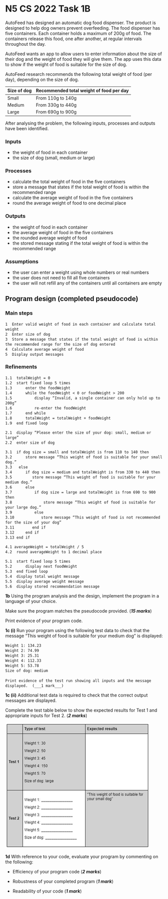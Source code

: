 # N5 CS 2022 Task 1B

AutoFeed has designed an automatic dog food dispenser. The product is designed to help dog owners prevent overfeeding. The food dispenser has five containers. Each container holds a maximum of 200g of food. The containers release this food, one after another, at regular intervals throughout the day.  

AutoFeed wants an app to allow users to enter information about the size of their dog and the weight of food they will give them. The app uses this data to show if the weight of food is suitable for the size of dog.

AutoFeed research recommends the following total weight of food (per day), depending on the size of dog.

| Size of dog | Recommended total weight of food per day |
| ----------- | ---------------------------------------- |
| Small       | From 110g to 140g |
| Medium      | From 330g to 440g |
| Large       | From 690g to 900g |

After analysing the problem, the following inputs, processes and outputs have been identified. 

### Inputs

* the weight of food in each container
* the size of dog (small, medium or large)

### Processes

* calculate the total weight of food in the five containers
* store a message that states if the total weight of food is within the recommended range 
* calculate the average weight of food in the five containers
* round the average weight of food to one decimal place

### Outputs

* the weight of food in each container
* the average weight of food in the five containers
* the rounded average weight of food
* the stored message stating if the total weight of food is within the recommended range

### Assumptions

* the user can enter a weight using whole numbers or real numbers
* the user does not need to fill all five containers
* the user will not refill any of the containers until all containers are empty

## Program design (completed pseudocode)

### Main steps

```
1  Enter valid weight of food in each container and calculate total weight
2  Enter size of dog
3  Store a message that states if the total weight of food is within the recommended range for the size of dog entered
4  Calculate average weight of food
5  Display output messages
```

### Refinements
```
1.1	 totalWeight = 0
1.2	 start fixed loop 5 times
1.3	     enter the foodWeight
1.4	     while the foodWeight < 0 or foodWeight > 200 
1.5	         display “Invalid, a single container can only hold up to 200g”
1.6	         re-enter the foodWeight
1.7	     end while 
1.8	     totalWeight = totalWeight + foodWeight
1.9	 end fixed loop
```

```
2.1  display “Please enter the size of your dog: small, medium or large”
2.2	 enter size of dog
```

```
3.1  if dog size = small and totalWeight is from 110 to 140 then
3.2      store message “This weight of food is suitable for your small dog.”
3.3   else
3.4	     if dog size = medium and totalWeight is from 330 to 440 then
3.5         store message “This weight of food is suitable for your medium dog.”
3.6      else	
3.7	         if dog size = large and totalWeight is from 690 to 900 then 
3.8	             store message “This weight of food is suitable for your large dog.”
3.9          else
3.10            store message “This weight of food is not recommended for the size of your dog”
3.11	    end if
3.12     end if
3.13 end if
```

```
4.1 averageWeight = totalWeight / 5
4.2  round averageWeight to 1 decimal place
```

```
5.1  start fixed loop 5 times
5.2      display next foodWeight
5.3  end fixed loop
5.4  display total weight message
5.5  display average weight message
5.6  display stored recommendation message
```

__1b__ Using the program analysis and the design, implement the program in a language of your choice. 

Make sure the program matches the pseudocode provided.  (___15 marks___)

Print evidence of your program code.
                  
__1c (i)__ Run your program using the following test data to check that the message “This weight of food is suitable for your medium dog” is displayed: 
	
	Weight 1: 134.23
	Weight 2: 74.99
	Weight 3: 25.31
	Weight 4: 112.33
	Weight 5: 53.78
	Size of dog: medium

	Print evidence of the test run showing all inputs and the message displayed.  (___1 mark___)

__1c (ii)__	Additional test data is required to check that the correct output messages are displayed. 

Complete the test table below to show the expected results for Test 1 and appropriate inputs for Test 2.  (___2 marks___)

![Test table](assets/tt.png "Test table")
                  
__1d__	With reference to your code, evaluate your program by commenting on the following:

* Efficiency of your program code	(___2 marks___)
                  
* Robustness of your completed program (___1 mark___)

* Readability of your code (___1 mark___)